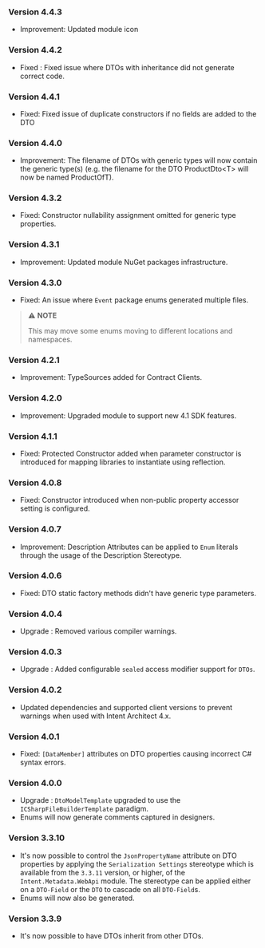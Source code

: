### Version 4.4.3

- Improvement: Updated module icon

### Version 4.4.2

- Fixed : Fixed issue where DTOs with inheritance did not generate correct code.

### Version 4.4.1

- Fixed: Fixed issue of duplicate constructors if no fields are added to the DTO

### Version 4.4.0

- Improvement: The filename of DTOs with generic types will now contain the generic type(s) (e.g. the filename for the DTO ProductDto\<T> will now be named ProductOfT). 

### Version 4.3.2

- Fixed: Constructor nullability assignment omitted for generic type properties.

### Version 4.3.1

- Improvement: Updated module NuGet packages infrastructure.

### Version 4.3.0

- Fixed: An issue where `Event` package enums generated multiple files. 
> ⚠️ **NOTE**
>
> This may move some enums moving to different locations and namespaces.

### Version 4.2.1

- Improvement: TypeSources added for Contract Clients.

### Version 4.2.0

- Improvement: Upgraded module to support new 4.1 SDK features.

### Version 4.1.1

- Fixed: Protected Constructor added when parameter constructor is introduced for mapping libraries to instantiate using reflection.

### Version 4.0.8

- Fixed: Constructor introduced when non-public property accessor setting is configured.

### Version 4.0.7

- Improvement: Description Attributes can be applied to `Enum` literals through the usage of the Description Stereotype.

### Version 4.0.6

- Fixed: DTO static factory methods didn't have generic type parameters.

### Version 4.0.4

- Upgrade : Removed various compiler warnings.

### Version 4.0.3

- Upgrade : Added configurable `sealed` access modifier support for `DTOs`.

### Version 4.0.2

- Updated dependencies and supported client versions to prevent warnings when used with Intent Architect 4.x.

### Version 4.0.1

- Fixed: `[DataMember]` attributes on DTO properties causing incorrect C# syntax errors.

### Version 4.0.0

- Upgrade : `DtoModelTemplate` upgraded to use the `ICSharpFileBuilderTemplate` paradigm.
- Enums will now generate comments captured in designers.


### Version 3.3.10

- It's now possible to control the `JsonPropertyName` attribute on DTO properties by applying the `Serialization Settings` stereotype which is available from the `3.3.11` version, or higher, of the `Intent.Metadata.WebApi` module. The stereotype can be applied either on a `DTO-Field` or the `DTO` to cascade on all `DTO-Field`s.
- Enums will now also be generated.

### Version 3.3.9

- It's now possible to have DTOs inherit from other DTOs.
